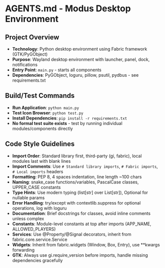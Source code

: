 # AGENTS.md - Modus Desktop Environment

## Project Overview
- **Technology**: Python desktop environment using Fabric framework (GTK/PyGObject)
- **Purpose**: Wayland desktop environment with launcher, panel, dock, notifications
- **Entry Point**: `main.py` - starts all components
- **Dependencies**: PyGObject, loguru, pillow, psutil, pydbus - see requirements.txt

## Build/Test Commands
- **Run Application**: `python main.py`
- **Test Icon Browser**: `python test.py` 
- **Install Dependencies**: `pip install -r requirements.txt`
- **No formal test suite exists** - test by running individual modules/components directly

## Code Style Guidelines
- **Import Order**: Standard library first, third-party (gi, fabric), local modules last with blank lines
- **Import Comments**: Use `# Standard library imports`, `# Fabric imports`, `# Local imports` headers
- **Formatting**: PEP 8, 4 spaces indentation, line length ~100 chars
- **Naming**: snake_case functions/variables, PascalCase classes, UPPER_CASE constants
- **Type Hints**: Use modern typing (list[str] over List[str]), Optional for nullable params
- **Error Handling**: try/except with contextlib.suppress for optional operations, log with loguru
- **Documentation**: Brief docstrings for classes, avoid inline comments unless complex
- **Constants**: Module-level constants at top after imports (APP_NAME, ALLOWED_PLAYERS)
- **Services**: Use @Property/@Signal decorators, inherit from fabric.core.service.Service
- **Widgets**: Inherit from fabric.widgets (Window, Box, Entry), use **kwargs forwarding
- **GTK**: Always use gi.require_version before imports, handle missing dependencies gracefully